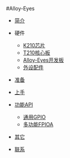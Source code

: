 #Alloy-Eyes
* [简介](README.md)

- 硬件
  - [K210芯片](hardware/k210.md)
  - [T210核心板](hardware/t210.md)
  - [Alloy-Eyes开发板](hardware/eyes.md)
  - [外设配件](hardware/ext.md)
  
 - [准备](ready/ready.md)
 
 - [上手](start/shang-shou.md)
 
 - [功能API](function/gpio.md)
    - [通用GPIO](function/gpio.md)
    - [多功能FPIOA](function/fpioa.md)
    
  - [其它](other/qi-ta.md)
  
  - [联系](other/about.md)
 